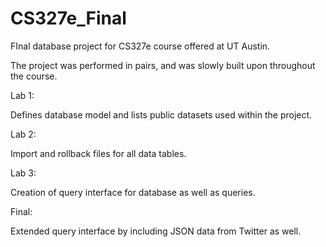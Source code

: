 # CS327e_Final
FInal database project for CS327e course offered at UT Austin.

The project was performed in pairs, and was slowly built upon throughout the course.

Lab 1:

  Defines database model and lists public datasets used within the project.
  
Lab 2:

  Import and rollback files for all data tables.
  
Lab 3:

  Creation of query interface for database as well as queries.
  
Final:

  Extended query interface by including JSON data from Twitter as well.
